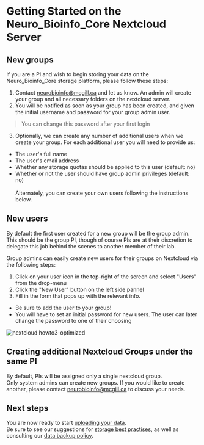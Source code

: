 # Getting Started on the Neuro_Bioinfo_Core Nextcloud Server

## New groups
If you are a PI and wish to begin storing your data on the Neuro_Bioinfo_Core storage platform, please follow these steps:
1. Contact neurobioinfo@mcgill.ca and let us know. An admin will create your group and all necessary folders on the nextcloud server.
2. You will be notified as soon as your group has been created, and given the initial username and password for your group admin user.
> You can change this password after your first login
3. Optionally, we can create any number of additional users when we create your group. For each additional user you will need to provide us:  
* The user's full name  
* The user's email address  
* Whether any storage quotas should be applied to this user (default: no)
* Whether or not the user should have group admin privileges (default: no)  
&nbsp;  
Alternately, you can create your own users following the instructions below.

## New users
By default the first user created for a new group will be the group admin.  
This should be the group PI, though of course PIs are at their discretion to delegate this job behind the scenes to another member of their lab.  

Group admins can easily create new users for their groups on Nextcloud via the following steps:
1. Click on your user icon in the top-right of the screen and select "Users" from the drop-menu
2. Click the "New User" button on the left side pannel
3. Fill in the form that pops up with the relevant info. 
* Be sure to add the user to your group!
* You will have to set an initial password for new users. The user can later change the password to one of their choosing

![nextcloud howto3-optimized](https://github.com/neurobioinfo/Neuro_Bioinfo_Core.Nextcloud/assets/35270039/603796bf-4d91-4d00-b968-3cb4d13fb346)

## Creating additional Nextcloud Groups under the same PI
By default, PIs will be assigned only a single nextcloud group.  
Only system admins can create new groups. If you would like to create another, please contact neurobioinfo@mcgill.ca to discuss your needs.

## Next steps
You are now ready to start [uploading your data](https://github.com/neurobioinfo/Neuro_Bioinfo_Core.Nextcloud/wiki/Howto:-Upload-data).  
Be sure to see our suggestions for [storage best practises](https://github.com/neurobioinfo/Neuro_Bioinfo_Core.Nextcloud/wiki/Best-Practices-for-Data-Storage), as well as consulting our [data backup policy](https://github.com/neurobioinfo/Neuro_Bioinfo_Core.Nextcloud/wiki/Policy:-Redundant-Backups).